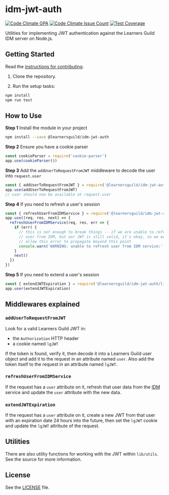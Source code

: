 # idm-jwt-auth

[![Code Climate GPA](https://codeclimate.com/repos/579a595fecc56b007d001cac/badges/21d27f854475ab0b51d0/gpa.svg)](https://codeclimate.com/repos/579a595fecc56b007d001cac/feed)
[![Code Climate Issue Count](https://codeclimate.com/repos/579a595fecc56b007d001cac/badges/21d27f854475ab0b51d0/issue_count.svg)](https://codeclimate.com/repos/579a595fecc56b007d001cac/feed)
[![Test Coverage](https://codeclimate.com/repos/579a595fecc56b007d001cac/badges/21d27f854475ab0b51d0/coverage.svg)](https://codeclimate.com/repos/579a595fecc56b007d001cac/coverage)

Utilities for implementing JWT authentication against the Learners Guild IDM server on Node.js.


## Getting Started

Read the [instructions for contributing](./CONTRIBUTING.md).

1. Clone the repository.

2. Run the setup tasks:

```sh
npm install
npm run test
```


## How to Use

__Step 1__ Install the module in your project

```sh
npm install --save @learnersguild/idm-jwt-auth
```

__Step 2__ Ensure you have a cookie parser

```js
const cookieParser = require('cookie-parser')
app.use(cookieParser())
```

__Step 3__ Add the `addUserToRequestFromJWT` middleware to decode the user into `request.user`

```js
const { addUserToRequestFromJWT } = require('@learnersguild/idm-jwt-auth/lib/middlewares')
app.use(addUserToRequestFromJWT)
// user should now be available at request.user
```

__Step 4__ If you need to refresh a user's session

```js
const { refreshUserFromIDMService } = require('@learnersguild/idm-jwt-auth/lib/middlewares')
app.use((req, res, next) => {
  refreshUserFromIDMService(req, res, err => {
    if (err) {
      // this is not enough to break things -- if we are unable to refresh the
      // user from IDM, but our JWT is still valid, it's okay, so we won't
      // allow this error to propagate beyond this point
      console.warn('WARNING: unable to refresh user from IDM service:', err)
    }
    next()
  })
})
```

__Step 5__ If you need to extend a user's session

```js
const { extendJWTExpiration } = require('@learnersguild/idm-jwt-auth/lib/middlewares')
app.user(extendJWTExpiration)
```


## Middlewares explained

### `addUserToRequestFromJWT`

Look for a valid Learners Guild JWT in:
- the `Authorization` HTTP header
- a cookie named `lgJWT`

If the token is found, verify it, then decode it into a Learners Guild user object and add it to the request in an attribute named `user`. Also add the token itself to the request in an attribute named `lgJWT`.

### `refreshUserFromIDMService`

If the request has a `user` attribute on it, refresh that user data from the [IDM][idm] service and update the `user` attribute with the new data.

### `extendJWTExpiration`

If the request has a `user` attribute on it, create a new JWT from that user with an expiration date 24 hours into the future, then set the `lgJWT` cookie and update the `lgJWT` attribute of the request.


## Utilities

There are also utility functions for working with the JWT within `lib/utils`. See the source for more information.


## License

See the [LICENSE](./LICENSE) file.



[idm]: https://idm.learnersguild.org
